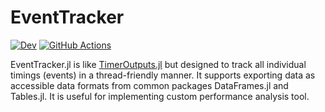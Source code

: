 # EventTracker

[![Dev](https://img.shields.io/badge/docs-dev-blue.svg)](https://tkf.github.io/EventTracker.jl/dev)
[![GitHub Actions](https://github.com/tkf/EventTracker.jl/workflows/Run%20tests/badge.svg)](https://github.com/tkf/EventTracker.jl/actions?query=workflow%3ARun+tests)

EventTracker.jl is like
[TimerOutputs.jl](https://github.com/KristofferC/TimerOutputs.jl) but designed
to track all individual timings (events) in a thread-friendly manner.  It
supports exporting data as accessible data formats from common packages
DataFrames.jl and Tables.jl.  It is useful for implementing custom performance
analysis tool.
